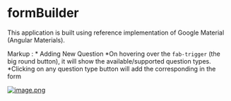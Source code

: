 # formBuilder

This application is built using reference implementation of Google Material (Angular Materials). 

 Markup : * Adding New Question
             *On hovering over the `fab-trigger` (the big round button), it will show the available/supported question types.
             *Clicking on any question type button will add the corresponding in the form

[![image.png](https://s1.postimg.org/2dy0ogngu7/image.png)](https://postimg.org/image/7b6hib18mz/)

